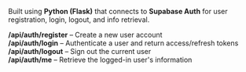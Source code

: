 Built using **Python (Flask)** that connects to **Supabase Auth** for user registration, login, logout, and info retrieval.

**/api/auth/register**  –   Create a new user account  
**/api/auth/login**     –   Authenticate a user and return access/refresh tokens  
**/api/auth/logout**    –   Sign out the current user  
**/api/auth/me**        –   Retrieve the logged-in user's information  
